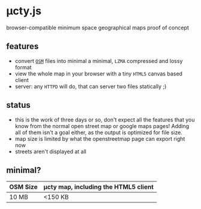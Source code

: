 # µcty.js
browser-compatible minimum space geographical maps proof of concept

## features
* convert [`OSM`](http://openstreetmap.org) files into minimal a minimal, `LZMA` compressed and lossy format
* view the whole map in your browser with a tiny `HTML5` canvas based client
* server: any `HTTPD` will do, that can server two files statically ;)

## status
* this is the work of three days or so, don't expect all the features that you know from the normal open street map or google maps pages! Adding all of them isn't a goal either, as the output is optimized for file size.
* map size is limited by what the openstreetmap page can export right now
* streets aren't displayed at all

## minimal?
|OSM Size|µcty map, including the HTML5 client|
---------|---------------------------------
|10 MB| <150 KB|
